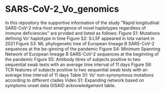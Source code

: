 # SARS-CoV-2_Vo_genomics
In this repository the supportive information of the study "Rapid longitudinal SARS-CoV-2 intra-host emergence of novel haplotypes regardless of immune deficiencies" are prvided and listed as follows:
Figure S1: Mutations defining Vo’ haplotype in time 
Figure S2: S:L5F appeared in Iota variant in 2021
Figure S3: ML phylogenetic tree of European lineage B SARS-CoV-2 sequences at the be-ginning of the pandemic
Figure S4: Minimum Spanning Network of European lineage B SARS-CoV-2 sequences at the beginning of the pandemic
Figure S5: Antibody titres of subjects positive to two sequential swab tests with an average time interval of 11 days
Figure S6: TCR features of subjects positive to two sequential swab tests with an average time interval of 11 days
Table S1: Vo’ non-synonymous mutations according to different clades
Video S1: Expanding network based on symptoms onset data
GISAID acknowledgement table.
